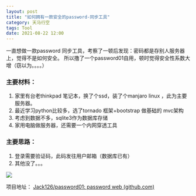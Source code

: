 ```yaml
---
layout: post
title: "如何拥有一款安全的password-同步工具"
category: 天马行空
tags: Tool
date: 2021-08-22 12:00
---
```


一直想做一款password 同步工具，考察了一顿后发现：密码都是存别人服务器上，觉得不是如何安全。
所以撸了一个password01自用，顿时觉得安全性系数大增（窃以为。。。。）

### 主要材料：

1. 家里有台老thinkpad 笔记本，换了个ssd，装了个manjaro linux ，此为主要服务器。
2. 最近学习python比较多，选了tornado 框架+bootstrap 做基础的 mvc架构
3. 考虑到数据不多，sqlite3作为数据库存储
4. 家用电脑做服务器，还需要一个内网穿透工具

### 主要思路：
1. 登录需要验证码，此码发往用户邮箱（数据库已有）
2. 其他没了。。。

![]({{site.url}}/pics/password/1.jpg)

项目地址： [Jack126/password01: password web (github.com)](https://github.com/Jack126/password01)
